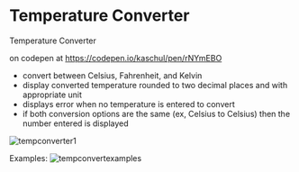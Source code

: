 # Temperature Converter
 Temperature Converter
 
 on codepen at https://codepen.io/kaschul/pen/rNYmEBO

- convert between Celsius, Fahrenheit, and Kelvin
- display converted temperature rounded to two decimal places and with appropriate unit
- displays error when no temperature is entered to convert
- if both conversion options are the same (ex, Celsius to Celsius) then the number entered is displayed

![tempconverter1](https://user-images.githubusercontent.com/47723396/183964499-2a4b10fc-eb01-48ec-b06e-86b1f249a3ea.JPG)

Examples:
![tempconvertexamples](https://user-images.githubusercontent.com/47723396/183965404-765d1e64-cc68-429b-8b92-65fa86149aef.png)
